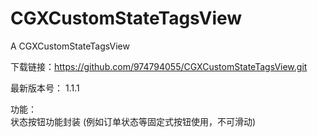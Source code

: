 # CGXCustomStateTagsView
A CGXCustomStateTagsView

 下载链接：https://github.com/974794055/CGXCustomStateTagsView.git
  
  最新版本号： 1.1.1

 功能：    
   状态按钮功能封装   (例如订单状态等固定式按钮使用，不可滑动)
   
   
 


